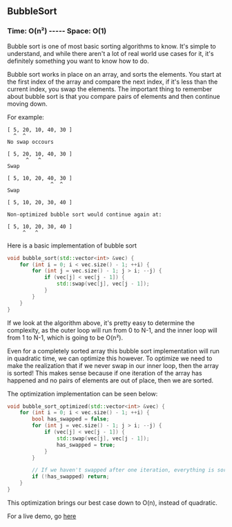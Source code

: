 ## BubbleSort
### Time: O(n²) ----- Space: O(1)

Bubble sort is one of most basic sorting algorithms to know.
It's simple to understand, and while there aren't a lot of real world use cases for it,
it's definitely something you want to know how to do.

Bubble sort works in place on an array, and sorts the elements.
You start at the first index of the array and compare the next index, if it's
less than the current index, you swap the elements. The important thing to remember about bubble sort
is that you compare pairs of elements and then continue moving down.

For example:

```
[ 5, 20, 10, 40, 30 ]
  ^  ^
No swap occours

[ 5, 20, 10, 40, 30 ]
      ^   ^
Swap

[ 5, 10, 20, 40, 30 ]
              ^  ^
Swap

[ 5, 10, 20, 30, 40 ]

Non-optimized bubble sort would continue again at:

[ 5, 10, 20, 30, 40 ]
     ^   ^
```

Here is a basic implementation of bubble sort

```cpp
void bubble_sort(std::vector<int> &vec) {
	for (int i = 0; i < vec.size() - 1; ++i) {
		for (int j = vec.size() - 1; j > i; --j) {
			if (vec[j] < vec[j - 1]) {
				std::swap(vec[j], vec[j - 1]);
			}
		}
	}
}
```
If we look at the algorithm above, it's pretty easy to determine the complexity, as
the outer loop will run from 0 to N-1, and the inner loop will from 1 to N-1, which
is going to be O(n²).

Even for a completely sorted array this bubble sort implementation will run in quadratic time,
we can optimize this however. To optimize we need to make the realization that if we never swap
in our inner loop, then the array is sorted! This makes sense because if one iteration of the array
has happened and no pairs of elements are out of place, then we are sorted.

The optimization implementation can be seen below:

```cpp
void bubble_sort_optimized(std::vector<int> &vec) {
	for (int i = 0; i < vec.size() - 1; ++i) {
		bool has_swapped = false;
		for (int j = vec.size() - 1; j > i; --j) {
			if (vec[j] < vec[j - 1]) {
				std::swap(vec[j], vec[j - 1]);
				has_swapped = true;
			}
		}

		// If we haven't swapped after one iteration, everything is sorted
		if (!has_swapped) return;
	}
}
```

This optimization brings our best case down to O(n), instead of quadratic.

For a live demo, go [here](https://repl.it/@heyluis/BubbleSort)

